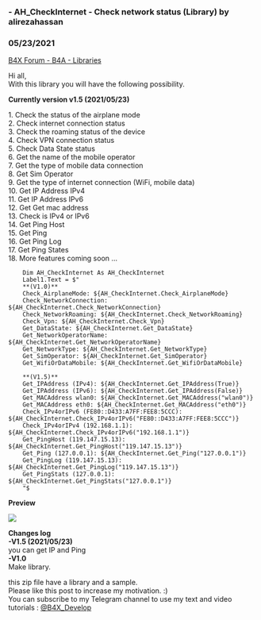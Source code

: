 ###  - AH_CheckInternet - Check network status (Library) by alirezahassan
### 05/23/2021
[B4X Forum - B4A - Libraries](https://www.b4x.com/android/forum/threads/130875/)

Hi all,  
With this library you will have the following possibility.  
  
**Currently version v1.5 (2021/05/23)**  
  
1️. Check the status of the airplane mode  
2. Check internet connection status  
3. Check the roaming status of the device  
4. Check VPN connection status  
5. Check Data State status  
6. Get the name of the mobile operator  
7. Get the type of mobile data connection  
8. Get Sim Operator  
9. Get the type of internet connection (WiFi, mobile data)  
10. Get IP Address IPv4  
11. Get IP Address IPv6  
12. Get Get mac address  
13. Check is IPv4 or IPv6  
14. Get Ping Host  
15. Get Ping  
16. Get Ping Log  
17. Get Ping States  
18. More features coming soon …  
  

```B4X
    Dim AH_CheckInternet As AH_CheckInternet  
    Label1.Text = $"  
    **(V1.0)**  
    Check_AirplaneMode: ${AH_CheckInternet.Check_AirplaneMode}  
    Check_NetworkConnection: ${AH_CheckInternet.Check_NetworkConnection}  
    Check_NetworkRoaming: ${AH_CheckInternet.Check_NetworkRoaming}  
    Check_Vpn: ${AH_CheckInternet.Check_Vpn}  
    Get_DataState: ${AH_CheckInternet.Get_DataState}  
    Get_NetworkOperatorName: ${AH_CheckInternet.Get_NetworkOperatorName}  
    Get_NetworkType: ${AH_CheckInternet.Get_NetworkType}  
    Get_SimOperator: ${AH_CheckInternet.Get_SimOperator}  
    Get_WifiOrDataMobile: ${AH_CheckInternet.Get_WifiOrDataMobile}  
  
    **(V1.5)**  
    Get_IPAddress (IPv4): ${AH_CheckInternet.Get_IPAddress(True)}  
    Get_IPAddress (IPv6): ${AH_CheckInternet.Get_IPAddress(False)}  
    Get_MACAddress wlan0: ${AH_CheckInternet.Get_MACAddress("wlan0")}  
    Get_MACAddress eth0: ${AH_CheckInternet.Get_MACAddress("eth0")}  
    Check_IPv4orIPv6 (FE80::D433:A7FF:FEE8:5CCC): ${AH_CheckInternet.Check_IPv4orIPv6("FE80::D433:A7FF:FEE8:5CCC")}  
    Check_IPv4orIPv4 (192.168.1.1): ${AH_CheckInternet.Check_IPv4orIPv6("192.168.1.1")}  
    Get_PingHost (119.147.15.13): ${AH_CheckInternet.Get_PingHost("119.147.15.13")}  
    Get_Ping (127.0.0.1): ${AH_CheckInternet.Get_Ping("127.0.0.1")}  
    Get_PingLog (119.147.15.13): ${AH_CheckInternet.Get_PingLog("119.147.15.13")}  
    Get_PingStats (127.0.0.1): ${AH_CheckInternet.Get_PingStats("127.0.0.1")}  
    "$
```

  
  
**Preview**  
  
![](https://www.b4x.com/android/forum/attachments/113840)  
  
**Changes log  
-V1.5 **(2021/05/23)****  
you can get IP and Ping  
**-V1.0**  
Make library.  
  
this zip file have a library and a sample.  
‍Please like this post to increase my motivation. :)  
You can subscribe to my Telegram channel to use my text and video tutorials : [@B4X\_Develop](https://t.me/B4X_Develop)